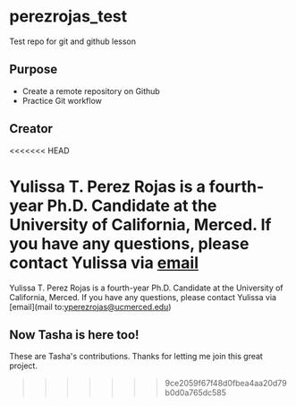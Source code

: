 # perezrojas_test

Test repo for git and github lesson

## Purpose

-   Create a remote repository on Github
-   Practice Git workflow

## Creator
<<<<<<< HEAD

Yulissa T. Perez Rojas is a fourth-year Ph.D. Candidate at the University of California, Merced. If you have any questions, please contact Yulissa via [email](mail%20to:yperezrojas@ucmerced.edu)
=======
Yulissa T. Perez Rojas is a fourth-year Ph.D. Candidate at the University of California, Merced. If you have any questions, please contact Yulissa via [email](mail to:yperezrojas@ucmerced.edu) 

## Now Tasha is here too!

These are Tasha's contributions. Thanks for letting me join this great project.
>>>>>>> 9ce2059f67f48d0fbea4aa20d79b0d0a765dc585
